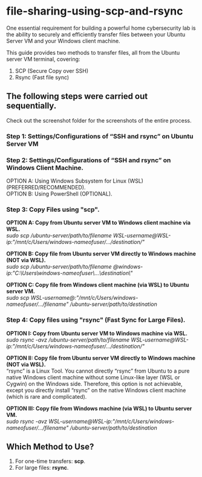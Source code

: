 # file-sharing-using-scp-and-rsync

One essential requirement for building a powerful home cybersecurity lab is the ability to securely and efficiently transfer files between your Ubuntu Server VM and your Windows client machine.

This guide provides two methods to transfer files, all from the Ubuntu server VM terminal, covering:
1. SCP (Secure Copy over SSH)
2. Rsync (Fast file sync)

## The following steps were carried out sequentially.
Check out the screenshot folder for the screenshots of the entire process.

### Step 1: Settings/Configurations of “SSH and rsync” on Ubuntu Server VM

### Step 2: Settings/Configurations of “SSH and rsync” on Windows Client Machine.
  OPTION A: Using Windows Subsystem for Linux (WSL) (PREFERRED/RECOMMENDED).<br>
  OPTION B: Using PowerShell (OPTIONAL).
  
### Step 3: Copy Files using "scp".
**OPTION A: Copy from Ubuntu server VM to Windows client machine via WSL.<br>**
_sudo scp /ubuntu-server/path/to/filename WSL-username@WSL-ip:"/mnt/c/Users/windows-nameofuser/.../destination/"_
  
**OPTION B: Copy file from Ubuntu server VM directly to Windows machine (NOT via WSL).<br>**
_sudo scp /ubuntu-server/path/to/filename <windows-username>@windows-ip:"C:\\Users\\windows-nameofuser\\...\\destination\\"_
  
**OPTION C: Copy file from Windows client machine (via WSL) to Ubuntu server VM.<br>**
_sudo scp WSL-username@<WSL-ip>:"/mnt/c/Users/windows-nameofuser/.../filename" /ubuntu-server/path/to/destination_
  
### Step 4: Copy files using "rsync" (Fast Sync for Large Files).
**OPTION I: Copy from Ubuntu server VM to Windows machine via WSL.<br>**
_sudo rsync -avz /ubuntu-server/path/to/filename WSL-username@WSL-ip:"/mnt/c/Users/windows-nameofuser/.../destination/"_
  
**OPTION II: Copy file from Ubuntu server VM directly to Windows machine (NOT via WSL).**<br>
“rsync” is a Linux Tool. You cannot directly “rsync” from Ubuntu to a pure native Windows client machine without some Linux-like layer (WSL or Cygwin) on the Windows side. Therefore,     this option is not achievable, except you directly install “rsync” on the native Windows client machine (which is rare and complicated).
  
**OPTION III: Copy file from Windows machine (via WSL) to Ubuntu server VM.**<br>
  _sudo rsync -avz WSL-username@WSL-ip:"/mnt/c/Users/windows-nameofuser/.../filename" /ubuntu-server/path/to/destination_

## Which Method to Use?
1. For one-time transfers: **scp**. 
2. For large files: **rsync**.
